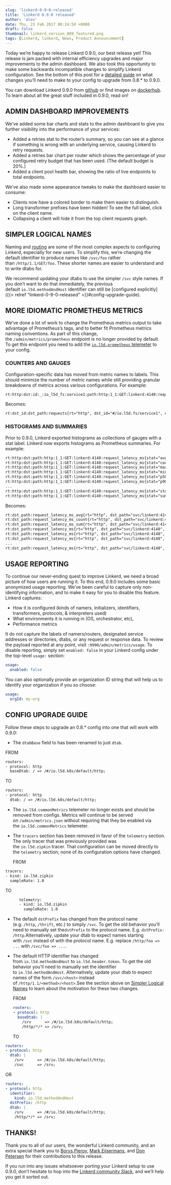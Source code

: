 ```yaml
---
slug: 'linkerd-0-9-0-released'
title: 'Linkerd 0.9.0 released'
author: 'alex'
date: Thu, 23 Feb 2017 00:24:50 +0000
draft: false
thumbnail: linkerd_version_009_featured.png
tags: [Linkerd, linkerd, News, Product Announcement]
---
```


Today we’re happy to release Linkerd 0.9.0, our best release yet! This release
is jam packed with internal efficiency upgrades and major improvements to the
admin dashboard. We also took this opportunity to make some backwards
incompatible changes to simplify Linkerd configuration. See the bottom of this
post for a [detailed guide](#config-upgrade-guide) on what changes you’ll need
to make to your config to upgrade from 0.8.\* to 0.9.0.

You can download Linkerd 0.9.0
from [github](https://github.com/linkerd/linkerd/releases/tag/0.9.0) or find
images on [dockerhub](https://hub.docker.com/r/buoyantio/linkerd). To learn
about all the great stuff included in 0.9.0, read on!

## ADMIN DASHBOARD IMPROVEMENTS

We’ve added some bar charts and stats to the admin dashboard to give you further
visibility into the performance of your services:

- Added a retries stat to the router’s summary, so you can see at a glance if
  something is wrong with an underlying service, causing Linkerd to retry
  requests.
- Added a retries bar chart per router which shows the percentage of your
  configured retry budget that has been used. (The default budget is 20%.)
- Added a client pool health bar, showing the ratio of live endpoints to total
  endpoints.

We’ve also made some appearance tweaks to make the dashboard easier to consume:

- Clients now have a colored border to make them easier to distinguish.
- Long transformer prefixes have been hidden! To see the full label, click on
  the client name.
- Collapsing a client will hide it from the top client requests graph.

## SIMPLER LOGICAL NAMES

Naming and [routing](https://linkerd.io/in-depth/routing/) are some of the most
complex aspects to configuring Linkerd, especially for new users. To simplify
this, we’re changing the default identifier to produce names
like `/svc/foo` rather than `/http/1.1/GET/foo`. These shorter names are easier
to understand and to write dtabs for.

We recommend updating your dtabs to use the simpler `/svc` style names. If you
don’t want to do that immediately, the previous
default `io.l5d.methodAndHost` identifier can still be [configured
explicitly]({{< relref "linkerd-0-9-0-released" >}}#config-upgrade-guide).

## MORE IDIOMATIC PROMETHEUS METRICS

We’ve done a lot of work to change the Prometheus metrics output to take
advantage of Prometheus’s tags, and to better fit Prometheus metrics naming
conventions. As part of this change, the `/admin/metrics/prometheus` endpoint is
no longer provided by default. To get this endpoint you need to add
the [`io.l5d.prometheus` telemeter](https://linkerd.io/config/0.9.0/linkerd/index.html#prometheus)
to your config.

### COUNTERS AND GAUGES

Configuration-specific data has moved from metric names to labels. This should
minimize the number of metric names while still providing granular breakdowns of
metrics across various configurations. For example:

```txt
rt:http:dst:id:_:io_l5d_fs:service1:path:http:1_1:GET:linkerd:4140:requests
```

Becomes:

```txt
rt:dst_id:dst_path:requests{rt="http", dst_id="#/io.l5d.fs/service1", dst_path="svc/linkerd:4140"}
```

### HISTOGRAMS AND SUMMARIES

Prior to 0.9.0, Linkerd exported histograms as collections of gauges with a stat
label. Linkerd now exports histograms as Prometheus summaries. For example:

```txt
rt:http:dst:path:http:1_1:GET:linkerd:4140:request_latency_ms{stat="avg"}
rt:http:dst:path:http:1_1:GET:linkerd:4140:request_latency_ms{stat="count"}
rt:http:dst:path:http:1_1:GET:linkerd:4140:request_latency_ms{stat="max"}
rt:http:dst:path:http:1_1:GET:linkerd:4140:request_latency_ms{stat="min"}
rt:http:dst:path:http:1_1:GET:linkerd:4140:request_latency_ms{stat="p50"}
rt:http:dst:path:http:1_1:GET:linkerd:4140:request_latency_ms{stat="p90"}
...
rt:http:dst:path:http:1_1:GET:linkerd:4140:request_latency_ms{stat="stddev"}
rt:http:dst:path:http:1_1:GET:linkerd:4140:request_latency_ms{stat="sum"}
```

Becomes:

```txt
rt:dst_path:request_latency_ms_avg{rt="http", dst_path="svc/linkerd:4140"}
rt:dst_path:request_latency_ms_count{rt="http", dst_path="svc/linkerd:4140"}
rt:dst_path:request_latency_ms_sum{rt="http", dst_path="svc/linkerd:4140"}
rt:dst_path:request_latency_ms{rt="http", dst_path="svc/linkerd:4140", quantile="0"}
rt:dst_path:request_latency_ms{rt="http", dst_path="svc/linkerd:4140", quantile="0.5"}
rt:dst_path:request_latency_ms{rt="http", dst_path="svc/linkerd:4140", quantile="0.9"}
...
rt:dst_path:request_latency_ms{rt="http", dst_path="svc/linkerd:4140", quantile="1"}
```

## USAGE REPORTING

To continue our never-ending quest to improve Linkerd, we need a broad picture
of how users are running it. To this end, 0.9.0 includes some basic anonymized
usage reporting. We’ve been careful to capture only non-identifying information,
and to make it easy for you to disable this feature. Linkerd captures:

- How it is configured (kinds of namers, initializers, identifiers,
  transformers, protocols, & interpreters used)
- What environments it is running in (OS, orchestrator, etc),
- Performance metrics

It do not capture the labels of namers/routers, designated service addresses or
directories, dtabs, or any request or response data. To review the payload
reported at any point, visit `:9990/admin/metrics/usage`. To disable reporting,
simply set `enabled: false` in your Linkerd config under the
top-level `usage:` section:

```yml
usage:
  enabled: false
```

You can also optionally provide an organization ID string that will help us to
identify your organization if you so choose:

```yml
usage:
  orgId: my-org
```

## CONFIG UPGRADE GUIDE

Follow these steps to upgrade an 0.8.\* config into one that will work with 0.9.0:

- The `dtabBase` field to has been renamed to just `dtab`.

FROM

```txt
routers:
- protocol: http
  baseDtab: / => /#/io.l5d.k8s/default/http;
```

TO

```txt
routers:
- protocol: http
  dtab: / => /#/io.l5d.k8s/default/http;
```

- The `io.l5d.commonMetrics` telemeter no longer exists and should be removed
  from configs. Metrics will continue to be served
  on `/admin/metrics.json` without requiring that they be enabled via
  the `io.l5d.commonMetrics` telemeter.
- The `tracers` section has been removed in favor of the `telemetry` section.
  The only tracer that was previously provided was the `io.l5d.zipkin` tracer.
  That configuration can be moved directly to the `telemetry` section; none of
  its configuration options have changed.

  FROM

```txt
tracers:
- kind: io.l5d.zipkin
  sampleRate: 1.0
```

  TO

```txt
      telemetry:
      - kind: io.l5d.zipkin
        sampleRate: 1.0
```

- The default `dstPrefix` has changed from the protocol name
  (e.g. `/http`, `/thrift`, etc.) to simply `/svc`. To get the old behavior
  you'll need to manually set the`dstPrefix` to the protocol name.
  E.g. `dstPrefix: /http`.Alternatively, update your dtab to expect names
  starting with `/svc` instead of with the protocol name. E.g.
  replace `/http/foo => ...` with `/svc/foo => ...`.

- The default HTTP identifier has changed
  from `io.l5d.methodAndHost` to `io.l5d.header.token`. To get the old behavior
  you'll need to manually set the identifier to `io.l5d.methodAndHost`.
  Alternatively, update your dtab to expect names of the
  form `/svc/<host>` instead of `/http/1.1/<method>/<host>`.See the section
  above on [Simpler Logical
  Names](#simpler-logical-names) to learn about the
  motivation for these two changes.

  FROM

  ```yml
  routers:
  - protocol: http
    baseDtab: |
      /srv      => /#/io.l5d.k8s/default/http;
      /http/*/* => /srv;
  ```

  TO

```yml
routers:
- protocol: http
  dtab: |
    /srv      => /#/io.l5d.k8s/default/http;
    /svc      => /srv;
```

  OR

```yml
routers:
- protocol: http
  identifier:
    kind: io.l5d.methodAndHost
  dstPrefix: /http
  dtab: |
    /srv      => /#/io.l5d.k8s/default/http;
    /http/*/* => /srv;
```

## THANKS!

Thank you to all of our users, the wonderful Linkerd community, and an extra
special thank you to [Borys Pierov](https://twitter.com/Ashald), [Mark
Eijsermans](https://twitter.com/markeijsermans), and [Don
Petersen](https://github.com/dpetersen) for their contributions to this release.

If you run into any issues whatsoever porting your Linkerd setup to use 0.9.0,
don’t hesitate to hop into the [Linkerd community
Slack](http://slack.linkerd.io/), and we’ll help you get it sorted out.
